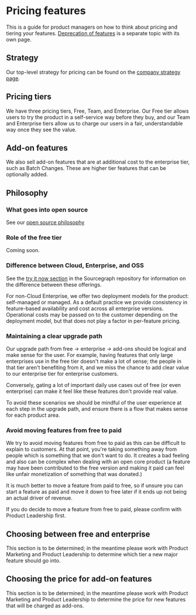 # Pricing features

This is a guide for product managers on how to think about pricing and tiering your features. [Deprecation of features](deprecation_process.md) is a separate topic with its own page.

## Strategy

Our top-level strategy for pricing can be found on the [company strategy page](../../../../strategy-goals/strategy/index.md#pricing).

## Pricing tiers

We have three pricing tiers, Free, Team, and Enterprise. Our Free tier allows users to try the product in a self-service way before they buy, and our Team and Enterprise tiers allow us to charge our users in a fair, understandable way once they see the value.

## Add-on features

We also sell add-on features that are at additional cost to the enterprise tier, such as Batch Changes. These are higher tier features that can be optionally added.

## Philosophy

### What goes into open source

See our [open source philosophy](../../engineering/licenses.md#open-source-philosophy)

### Role of the free tier

Coming soon.

### Difference between Cloud, Enterprise, and OSS

See the [try it now section](https://github.com/sourcegraph/sourcegraph#try-it-now) in the Sourcegraph repository for information on the difference between these offerings.

For non-Cloud Enterprise, we offer two deployment models for the product: self-managed or managed. As a default practice we provide consistency in feature-based availability and cost across all enterprise versions. Operational costs may be passed on to the customer depending on the deployment model, but that does not play a factor in per-feature pricing.

### Maintaining a clear upgrade path

Our upgrade path from free -> enterprise -> add-ons should be logical and make sense for the user. For example, having features that only large enterprises use in the free tier doesn't make a lot of sense; the people in that tier aren't benefiting from it, and we miss the chance to add clear value to our enterprise tier for enterprise customers.

Conversely, gating a lot of important daily use cases out of free (or even enterprise) can make it feel like these features don't provide real value.

To avoid these scenarios we should be mindful of the user experience at each step in the upgrade path, and ensure there is a flow that makes sense for each product area.

### Avoid moving features from free to paid

We try to avoid moving features from free to paid as this can be difficult to explain to customers. At that point, you're taking something away from people which is something that we don't want to do. It creates a bad feeling and also can be complex when dealing with an open core product (a feature may have been contributed to the free version and making it paid can feel like unfair monetization of something that was donated.)

It is much better to move a feature from paid to free, so if unsure you can start a feature as paid and move it down to free later if it ends up not being an actual driver of revenue.

If you do decide to move a feature from free to paid, please confirm with Product Leadership first.

## Choosing between free and enterprise

This section is to be determined; in the meantime please work with Product Marketing and Product Leadership to determine which tier a new major feature should go into.

## Choosing the price for add-on features

This section is to be determined; in the meantime please work with Product Marketing and Product Leadership to determine the price for new features that will be charged as add-ons.
